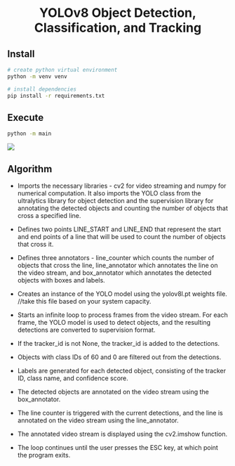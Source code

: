 <h1 align="center">YOLOv8 Object Detection, Classification, and Tracking</h1>

## Install

```bash
# create python virtual environment
python -m venv venv

# install dependencies
pip install -r requirements.txt
```

## Execute

```bash
python -m main
```

![](https://github.com/akshaykrisn/Object-Detection-Classification-Tracking/blob/main/assets/ss1.jpg)

## Algorithm 


* Imports the necessary libraries - cv2 for video streaming and numpy for numerical computation. It also imports the YOLO class from the ultralytics library for object detection and the supervision library for annotating the detected objects and counting the number of objects that cross a specified line.

* Defines two points LINE_START and LINE_END that represent the start and end points of a line that will be used to count the number of objects that cross it.

* Defines three annotators - line_counter which counts the number of objects that cross the line, line_annotator which annotates the line on the video stream, and box_annotator which annotates the detected objects with boxes and labels.

* Creates an instance of the YOLO model using the yolov8l.pt weights file.
//take this file based on your system capacity.

* Starts an infinite loop to process frames from the video stream. For each frame, the YOLO model is used to detect objects, and the resulting detections are converted to supervision format.

* If the tracker_id is not None, the tracker_id is added to the detections.

* Objects with class IDs of 60 and 0 are filtered out from the detections.

* Labels are generated for each detected object, consisting of the tracker ID, class name, and confidence score.

* The detected objects are annotated on the video stream using the box_annotator.

* The line counter is triggered with the current detections, and the line is annotated on the video stream using the line_annotator.

* The annotated video stream is displayed using the cv2.imshow function.

* The loop continues until the user presses the ESC key, at which point the program exits.
